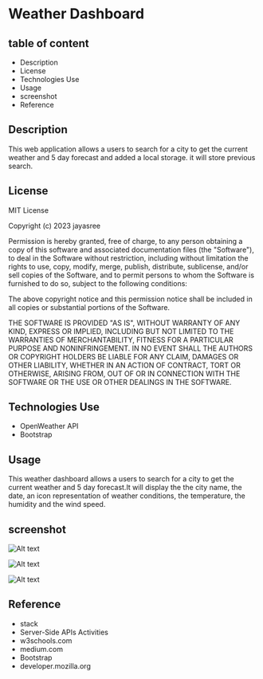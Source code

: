 # Weather Dashboard

## table of content

-  Description
-  License
-  Technologies Use
-  Usage
-  screenshot
-  Reference

## Description
 
This web application  allows a users to search for a city to get the current weather and 5 day forecast and added a local storage. it will store previous search.
 
## License
  
MIT License

Copyright (c) 2023 jayasree

Permission is hereby granted, free of charge, to any person obtaining a copy of this software and associated documentation files (the "Software"), to deal in the Software without restriction, including without limitation the rights to use, copy, modify, merge, publish, distribute, sublicense, and/or sell copies of the Software, and to permit persons to whom the Software is furnished to do so, subject to the following conditions:

The above copyright notice and this permission notice shall be included in all copies or substantial portions of the Software.

THE SOFTWARE IS PROVIDED "AS IS", WITHOUT WARRANTY OF ANY KIND, EXPRESS OR IMPLIED, INCLUDING BUT NOT LIMITED TO THE WARRANTIES OF MERCHANTABILITY, FITNESS FOR A PARTICULAR PURPOSE AND NONINFRINGEMENT. IN NO EVENT SHALL THE AUTHORS OR COPYRIGHT HOLDERS BE LIABLE FOR ANY CLAIM, DAMAGES OR OTHER LIABILITY, WHETHER IN AN ACTION OF CONTRACT, TORT OR OTHERWISE, ARISING FROM, OUT OF OR IN CONNECTION WITH THE SOFTWARE OR THE USE OR OTHER DEALINGS IN THE SOFTWARE.

## Technologies Use

- OpenWeather API
- Bootstrap

## Usage

This weather dashboard allows a  users to search for a city to get the current weather and 5 day forecast.It will display the the city name, the date, an icon representation of weather conditions, the temperature, the humidity and the wind speed.

## screenshot

![Alt text](https://user-images.githubusercontent.com/114691852/230829586-37135d73-4167-4fa8-80a9-94f9fc707aae.jpeg)


![Alt text](https://user-images.githubusercontent.com/114691852/230829671-1c02ac8f-41df-4cfb-b8b1-136d36a01ba1.jpeg)


![Alt text](https://user-images.githubusercontent.com/114691852/230829693-e85fb532-8689-4986-90cc-70ff9822e30b.jpeg)

## Reference

-  stack
-  Server-Side APIs Activities
-  w3schools.com
-  medium.com
-  Bootstrap 
-  developer.mozilla.org